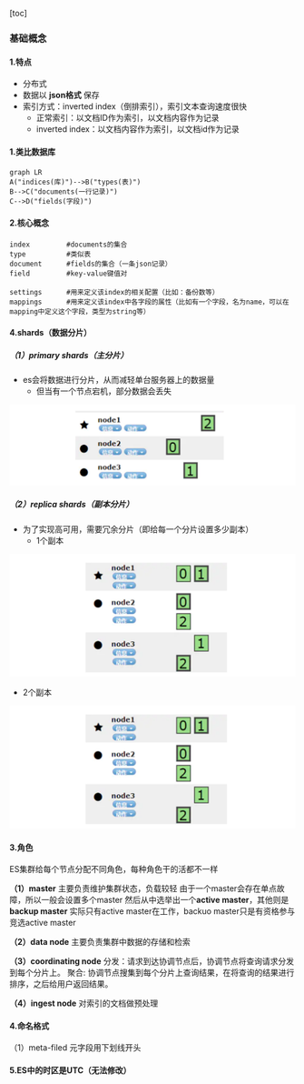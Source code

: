 [toc]
### 基础概念
#### 1.特点
* 分布式
* 数据以 **json格式** 保存
* 索引方式：inverted index（倒排索引），索引文本查询速度很快
  * 正常索引：以文档ID作为索引，以文档内容作为记录
  * inverted index：以文档内容作为索引，以文档id作为记录

#### 1.类比数据库
```mermaid
graph LR
A("indices(库)")-->B("types(表)")
B-->C("documents(一行记录)")
C-->D("fields(字段)")
```

#### 2.核心概念
```shell
index         #documents的集合
type          #类似表
document      #fields的集合（一条json记录）
field         #key-value键值对

settings      #用来定义该index的相关配置（比如：备份数等）
mappings      #用来定义该index中各字段的属性（比如有一个字段，名为name，可以在mapping中定义这个字段，类型为string等）
```

#### 4.shards（数据分片）
##### （1）primary shards（主分片）
* es会将数据进行分片，从而减轻单台服务器上的数据量
  * 但当有一个节点宕机，部分数据会丢失

![](./imgs/overview_01.png)
##### （2）replica shards（副本分片）
* 为了实现高可用，需要冗余分片（即给每一个分片设置多少副本）
  * 1个副本

![](./imgs/overview_02.png)

  * 2个副本

![](./imgs/overview_03.png)

#### 3.角色
ES集群给每个节点分配不同角色，每种角色干的活都不一样

**（1）master**
主要负责维护集群状态，负载较轻
由于一个master会存在单点故障，所以一般会设置多个master
然后从中选举出一个**active master**，其他则是**backup master**
实际只有active master在工作，backuo master只是有资格参与竞选active master

**（2）data node**
主要负责集群中数据的存储和检索

**（3）coordinating node**
分发：请求到达协调节点后，协调节点将查询请求分发到每个分片上。
聚合: 协调节点搜集到每个分片上查询结果，在将查询的结果进行排序，之后给用户返回结果。

**（4）ingest node**
对索引的文档做预处理

#### 4.命名格式
（1）meta-filed
元字段用下划线开头

#### 5.ES中的时区是UTC（无法修改）
